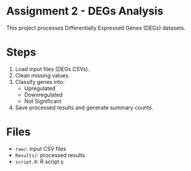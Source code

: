 # Assignment 2 - DEGs Analysis

This project processes Differentially Expressed Genes (DEGs) datasets.

# Steps
1. Load input files (DEGs CSVs).
2. Clean missing values.
3. Classify genes into:
   - Upregulated
   - Downregulated
   - Not Significant
4. Save processed results and generate summary counts.

# Files
- `raw/`: input CSV files
- `Results/`: processed results
- `script.R`: R script
s

